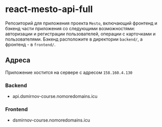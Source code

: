 # react-mesto-api-full
Репозиторий для приложения проекта `Mesto`, включающий фронтенд и бэкенд части приложения со следующими возможностями: авторизации и регистрации пользователей, операции с карточками и пользователями. Бэкенд расположите в директории `backend/`, а фронтенд - в `frontend/`. 

## Адреса

Приложение хостится на сервере с адресом ```158.160.4.130```

### Backend
- api.dsmirnov-course.nomoredomains.icu

### Frontend
- dsmirnov-course.nomoredomains.icu

